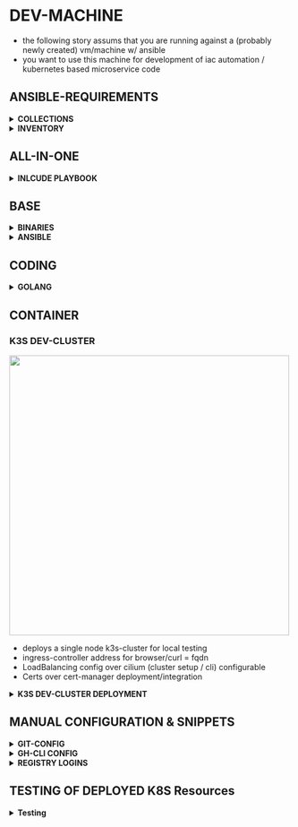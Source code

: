 # DEV-MACHINE

* the following story assums that you are running against a (probably newly created) vm/machine w/ ansible
* you want to use this machine for development of iac automation / kubernetes based microservice code

## ANSIBLE-REQUIREMENTS

<details><summary><b>COLLECTIONS</b></summary>

```bash
cat <<EOF > requirements.yaml
---
collections:
  - name: community.crypto
    version: 2.25.0
  - name: community.general
    version: 10.3.1
  - name: ansible.posix
    version: 2.0.0
  - name: kubernetes.core
    version: 5.0.0
  - name: community.docker
    version: 4.3.0
  - name: community.vmware
    version: 5.2.0
  - name: awx.awx
    version: 24.6.1
  - name: community.hashi_vault
    version: 6.2.0
  - name: ansible.netcommon
    version: 7.1.0
  - name: https://github.com/stuttgart-things/ansible/releases/download/sthings-container-25.4.716.tar.gz/sthings-container-25.4.716.tar.gz
  - name: https://github.com/stuttgart-things/ansible/releases/download/sthings-baseos-25.4.1257/sthings-baseos-25.4.1257.tar.gz
EOF

ansible-galaxy collection install -r requirements.yaml -f
```

</details>


<details><summary><b>INVENTORY</b></summary>


</details>

## ALL-IN-ONE

<details><summary><b>INLCUDE PLAYBOOK</b></summary>


</details>

## BASE

<details><summary><b>BINARIES</b></summary>


</details>

<details><summary><b>ANSIBLE</b></summary>


</details>

## CODING

<details><summary><b>GOLANG</b></summary>


</details>

## CONTAINER

### K3S DEV-CLUSTER

<img src="https://github.com/user-attachments/assets/71d5fd21-f41f-434b-83ce-feb63fd3127e" width="500">

* deploys a single node k3s-cluster for local testing
* ingress-controller address for browser/curl = fqdn
* LoadBalancing config over cilium (cluster setup / cli) configurable
* Certs over cert-manager deployment/integration

<details><summary><b>K3S DEV-CLUSTER DEPLOYMENT</b></summary>

### INVENTORY

# Change ip to your machine's ip, no special inventory format needed
```bash
cat <<EOF > k3s.yaml
#10.31.104.110
EOF
```

### CLUSTER-SETUP

```bash
ansible-playbook sthings.container.k3s.yaml -i k3s.yaml -vv
```

### DEPLOY INGRESS-NGINX

```bash
ansible-playbook sthings.container.deploy_to_k8s \
-e profile=ingress-nginx-k3s -i k3s.yaml \
-e state=present \
-e path_to_kubeconfig=/etc/rancher/k3s/k3s.yaml \ # remote path
-e target_host=all \
-vv 
```

### DEPLOY CERT-MANAGER

```bash
ansible-playbook sthings.container.deploy_to_k8s \
-e profile=cert-manager -i k3s.yaml \
-e state=present \
-e path_to_kubeconfig=/etc/rancher/k3s/k3s.yaml \ # remote path
-e target_host=all \
-vv 
```

</details>

## MANUAL CONFIGURATION & SNIPPETS

<details><summary><b>GIT-CONFIG</b></summary>


</details>

<details><summary><b>GH-CLI CONFIG</b></summary>


</details>

<details><summary><b>REGISTRY LOGINS</b></summary>


</details>

## TESTING OF DEPLOYED K8S Resources

<details><summary><b>Testing</b></summary>

### CERT-MANGER

```bash
hostname -f
curl <hostname>

# open browser
https://<hostname>

```

</details>
